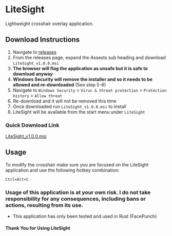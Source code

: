 # LiteSight

Lightweight crosshair overlay application.

## Download Instructions

1. Navigate to [releases](https://github.com/mattmasel/LiteSight/releases/tag/v1.0.0)
2. From the releases page, expand the Assests sub heading and download `LiteSight_v1.0.0.msi`
3. **The browser will flag the application as unsafe but it is safe to download anyway**
4. **Windows Security will remove the installer and so it needs to be allowed and re-downloaded** (See step 5-6)
5. Navigate to `Windows Security` > `Virus & threat protection` > `Protection history` > `Allow threat`
6. Re-download and it will not be removed this time
7. Once downloaded run `LiteSight_v1.0.0.msi` to install
8. LiteSight will be available from the start menu under `LiteSight`

### Quick Download Link

[LiteSight_v1.0.0.msi](https://github.com/mattmasel/LiteSight/releases/download/v1.0.0/LiteSight_v1.0.0.msi)

## Usage

To modify the crosshair make sure you are focused on the LiteSight application and use the following hotkey combination:

`Ctrl+Alt+C`

### Usage of this application is at your own risk. I do not take responsibility for any consequences, including bans or actions, resulting from its use.

- This application has only been tested and used in Rust (FacePunch)

#### Thank You for Using LiteSight
